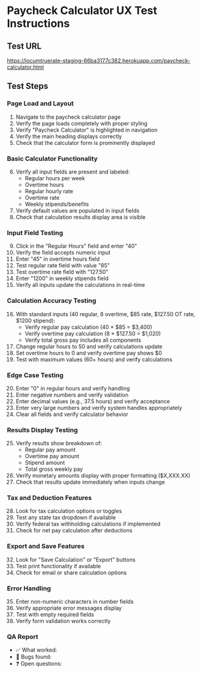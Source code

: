 # Paycheck Calculator UX Test Instructions

## Test URL
https://locumtruerate-staging-66ba3177c382.herokuapp.com/paycheck-calculator.html

## Test Steps

### Page Load and Layout
1. Navigate to the paycheck calculator page
2. Verify the page loads completely with proper styling
3. Verify "Paycheck Calculator" is highlighted in navigation
4. Verify the main heading displays correctly
5. Check that the calculator form is prominently displayed

### Basic Calculator Functionality
6. Verify all input fields are present and labeled:
   - Regular hours per week
   - Overtime hours
   - Regular hourly rate
   - Overtime rate
   - Weekly stipends/benefits
7. Verify default values are populated in input fields
8. Check that calculation results display area is visible

### Input Field Testing
9. Click in the "Regular Hours" field and enter "40"
10. Verify the field accepts numeric input
11. Enter "45" in overtime hours field
12. Test regular rate field with value "85"
13. Test overtime rate field with "127.50" 
14. Enter "1200" in weekly stipends field
15. Verify all inputs update the calculations in real-time

### Calculation Accuracy Testing
16. With standard inputs (40 regular, 8 overtime, $85 rate, $127.50 OT rate, $1200 stipend):
    - Verify regular pay calculation (40 × $85 = $3,400)
    - Verify overtime pay calculation (8 × $127.50 = $1,020)
    - Verify total gross pay includes all components
17. Change regular hours to 50 and verify calculations update
18. Set overtime hours to 0 and verify overtime pay shows $0
19. Test with maximum values (60+ hours) and verify calculations

### Edge Case Testing
20. Enter "0" in regular hours and verify handling
21. Enter negative numbers and verify validation
22. Enter decimal values (e.g., 37.5 hours) and verify acceptance
23. Enter very large numbers and verify system handles appropriately
24. Clear all fields and verify calculator behavior

### Results Display Testing
25. Verify results show breakdown of:
    - Regular pay amount
    - Overtime pay amount
    - Stipend amount
    - Total gross weekly pay
26. Verify monetary amounts display with proper formatting ($X,XXX.XX)
27. Check that results update immediately when inputs change

### Tax and Deduction Features
28. Look for tax calculation options or toggles
29. Test any state tax dropdown if available
30. Verify federal tax withholding calculations if implemented
31. Check for net pay calculation after deductions

### Export and Save Features
32. Look for "Save Calculation" or "Export" buttons
33. Test print functionality if available
34. Check for email or share calculation options

### Error Handling
35. Enter non-numeric characters in number fields
36. Verify appropriate error messages display
37. Test with empty required fields
38. Verify form validation works correctly

### QA Report
- ✅ What worked:
- 🐞 Bugs found:
- ❓ Open questions: